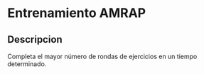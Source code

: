 # Entrenamiento AMRAP

## Descripcion
Completa el mayor número de rondas de ejercicios en un tiempo determinado.
